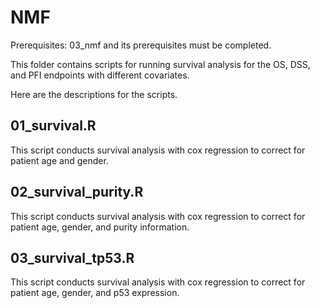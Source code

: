 # NMF

Prerequisites: 03_nmf and its prerequisites must be completed.

This folder contains scripts for running survival analysis for the OS, DSS, and PFI endpoints with different covariates.


Here are the descriptions for the scripts.


## 01_survival.R

This script conducts survival analysis with cox regression to correct for patient age and gender.

## 02_survival_purity.R

This script conducts survival analysis with cox regression to correct for patient age, gender, and purity information.

## 03_survival_tp53.R

This script conducts survival analysis with cox regression to correct for patient age, gender, and p53 expression.
